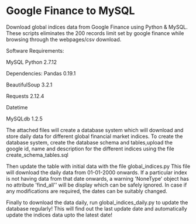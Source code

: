 # Google Finance to MySQL
Download global indices data from Google Finance using Python & MySQL. These scripts eliminates the 200 records limit set by google finance while browsing through the webpages/csv download. 

Software Requirements:

MySQL
Python 2.7.12

Dependencies:
Pandas 0.19.1

BeautifulSoup 3.2.1

Requests 2.12.4

Datetime 

MySQLdb 1.2.5



The attached files will create a database system which will download and store daily data for different global financial market indices.
To create the database system, create the database schema and tables,upload the google id, name and description for the different indices using the file create_schema_tables.sql

Then update the table with initial data with the file global_indices.py This file will download the daily data from 01-01-2000 onwards. If a particular index is not having data from that date onwards, a warning 'NoneType' object has no attribute 'find_all'' will be display which can be safely ignored. In case if any modifications are required, the dates can be suitably changed.

Finally to download the data daily, run global_indices_daily.py to update the database regularly! This will find out the last update date and automatically update the indices data upto the latest date!
